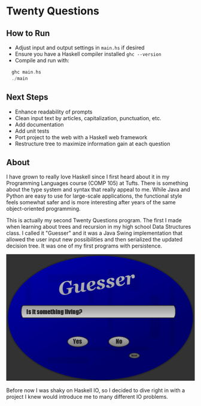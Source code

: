 # Twenty Questions

## How to Run

- Adjust input and output settings in `main.hs` if desired
- Ensure you have a Haskell compiler installed `ghc --version`
- Compile and run with:

```Haskell
  ghc main.hs
  ./main
```

## Next Steps

- Enhance readability of prompts
- Clean input text by articles, capitalization, punctuation, etc.
- Add documentation
- Add unit tests
- Port project to the web with a Haskell web framework
- Restructure tree to maximize information gain at each question

## About

I have grown to really love Haskell since I first heard about it in my Programming Languages course (COMP 105) at Tufts. There is something about the type system and syntax that really appeal to me. While Java and Python are easy to use for large-scale applications, the functional style feels somewhat safer and is more interesting after years of the same object-oriented programming.

This is actually my second Twenty Questions program. The first I made when learning about trees and recursion in my high school Data Structures class. I called it "Guesser" and it was a Java Swing implementation that allowed the user input new possibilities and then serialized the updated decision tree. It was one of my first programs with persistence.

![Master](/Guesser.jpg?raw=true "Guesser")

Before now I was shaky on Haskell IO, so I decided to dive right in with a project I knew would introduce me to many different IO problems.
